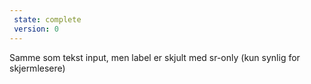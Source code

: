 ```yaml
---
 state: complete
 version: 0
---
```

Samme som tekst input, men label er skjult med sr-only (kun synlig for skjermlesere)
